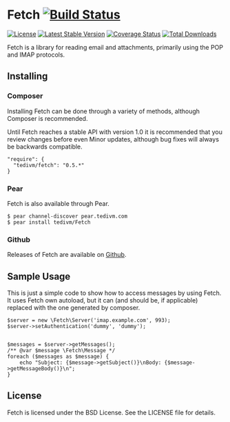 # Fetch [![Build Status](https://travis-ci.org/tedivm/Fetch.svg?branch=master)](https://travis-ci.org/tedivm/Fetch)

[![License](http://img.shields.io/packagist/l/tedivm/fetch.svg)](https://github.com/tedivm/fetch/blob/master/LICENSE)
[![Latest Stable Version](http://img.shields.io/github/release/tedivm/fetch.svg)](https://packagist.org/packages/tedivm/fetch)
[![Coverage Status](http://img.shields.io/coveralls/tedivm/Fetch.svg)](https://coveralls.io/r/tedivm/Fetch?branch=master)
[![Total Downloads](https://poser.pugx.org/tedivm/fetch/downloads.png)](https://packagist.org/packages/tedivm/fetch)

Fetch is a library for reading email and attachments, primarily using the POP 
and IMAP protocols.


## Installing

### Composer

Installing Fetch can be done through a variety of methods, although Composer is
recommended.

Until Fetch reaches a stable API with version 1.0 it is recommended that you
review changes before even Minor updates, although bug fixes will always be
backwards compatible.

```
"require": {
  "tedivm/fetch": "0.5.*"
}
```

### Pear

Fetch is also available through Pear.

```
$ pear channel-discover pear.tedivm.com
$ pear install tedivm/Fetch
```

### Github

Releases of Fetch are available on [Github](https://github.com/tedivm/Fetch/releases).


## Sample Usage

This is just a simple code to show how to access messages by using Fetch. It uses Fetch
own autoload, but it can (and should be, if applicable) replaced with the one generated
by composer.


    $server = new \Fetch\Server('imap.example.com', 993);
    $server->setAuthentication('dummy', 'dummy');


    $messages = $server->getMessages();
    /** @var $message \Fetch\Message */
    foreach ($messages as $message) {
        echo "Subject: {$message->getSubject()}\nBody: {$message->getMessageBody()}\n";
    }


## License

Fetch is licensed under the BSD License. See the LICENSE file for details.
